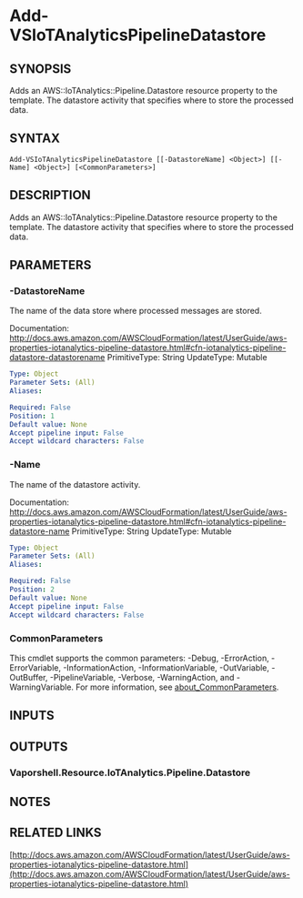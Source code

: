 # Add-VSIoTAnalyticsPipelineDatastore

## SYNOPSIS
Adds an AWS::IoTAnalytics::Pipeline.Datastore resource property to the template.
The datastore activity that specifies where to store the processed data.

## SYNTAX

```
Add-VSIoTAnalyticsPipelineDatastore [[-DatastoreName] <Object>] [[-Name] <Object>] [<CommonParameters>]
```

## DESCRIPTION
Adds an AWS::IoTAnalytics::Pipeline.Datastore resource property to the template.
The datastore activity that specifies where to store the processed data.

## PARAMETERS

### -DatastoreName
The name of the data store where processed messages are stored.

Documentation: http://docs.aws.amazon.com/AWSCloudFormation/latest/UserGuide/aws-properties-iotanalytics-pipeline-datastore.html#cfn-iotanalytics-pipeline-datastore-datastorename
PrimitiveType: String
UpdateType: Mutable

```yaml
Type: Object
Parameter Sets: (All)
Aliases:

Required: False
Position: 1
Default value: None
Accept pipeline input: False
Accept wildcard characters: False
```

### -Name
The name of the datastore activity.

Documentation: http://docs.aws.amazon.com/AWSCloudFormation/latest/UserGuide/aws-properties-iotanalytics-pipeline-datastore.html#cfn-iotanalytics-pipeline-datastore-name
PrimitiveType: String
UpdateType: Mutable

```yaml
Type: Object
Parameter Sets: (All)
Aliases:

Required: False
Position: 2
Default value: None
Accept pipeline input: False
Accept wildcard characters: False
```

### CommonParameters
This cmdlet supports the common parameters: -Debug, -ErrorAction, -ErrorVariable, -InformationAction, -InformationVariable, -OutVariable, -OutBuffer, -PipelineVariable, -Verbose, -WarningAction, and -WarningVariable. For more information, see [about_CommonParameters](http://go.microsoft.com/fwlink/?LinkID=113216).

## INPUTS

## OUTPUTS

### Vaporshell.Resource.IoTAnalytics.Pipeline.Datastore
## NOTES

## RELATED LINKS

[http://docs.aws.amazon.com/AWSCloudFormation/latest/UserGuide/aws-properties-iotanalytics-pipeline-datastore.html](http://docs.aws.amazon.com/AWSCloudFormation/latest/UserGuide/aws-properties-iotanalytics-pipeline-datastore.html)

